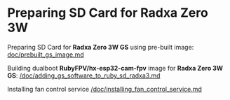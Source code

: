 # Preparing SD Card for Radxa Zero 3W

Preparing SD Card for **Radxa Zero 3W GS** using pre-built image: [doc/prebuilt_gs_image.md](/doc/prebuilt_gs_image.md)

Building dualboot **RubyFPV/hx-esp32-cam-fpv** image for **Radxa Zero 3W GS**: [/doc/adding_gs_software_to_ruby_sd_radxa3.md ](/doc/adding_gs_software_to_ruby_sd_radxa3.md )


Installing fan control service [/doc/installing_fan_control_service.md  ](/doc/installing_fan_control_service.md  ) 

